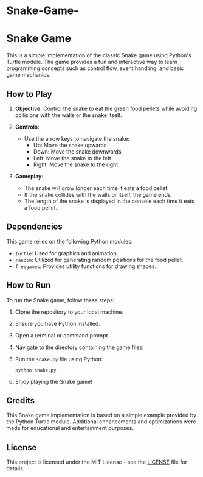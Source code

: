 # Snake-Game-
# Snake Game

This is a simple implementation of the classic Snake game using Python's Turtle module. The game provides a fun and interactive way to learn programming concepts such as control flow, event handling, and basic game mechanics.

## How to Play

1. **Objective**: Control the snake to eat the green food pellets while avoiding collisions with the walls or the snake itself.
   
2. **Controls**: 
   - Use the arrow keys to navigate the snake:
     - Up: Move the snake upwards
     - Down: Move the snake downwards
     - Left: Move the snake to the left
     - Right: Move the snake to the right

3. **Gameplay**:
   - The snake will grow longer each time it eats a food pellet.
   - If the snake collides with the walls or itself, the game ends.
   - The length of the snake is displayed in the console each time it eats a food pellet.

## Dependencies

This game relies on the following Python modules:
- `turtle`: Used for graphics and animation.
- `random`: Utilized for generating random positions for the food pellet.
- `freegames`: Provides utility functions for drawing shapes.

## How to Run

To run the Snake game, follow these steps:

1. Clone the repository to your local machine.
2. Ensure you have Python installed.
3. Open a terminal or command prompt.
4. Navigate to the directory containing the game files.
5. Run the `snake.py` file using Python:

   ```
   python snake.py
   ```

6. Enjoy playing the Snake game!

## Credits

This Snake game implementation is based on a simple example provided by the Python Turtle module. Additional enhancements and optimizations were made for educational and entertainment purposes.

## License

This project is licensed under the MIT License - see the [LICENSE](LICENSE) file for details.
